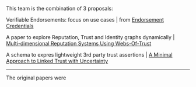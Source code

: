 This team is the combination of 3 proposals:

Verifiable Endorsements: focus on use cases | from [Endorsement Credentials](https://github.com/WebOfTrustInfo/rwot11-the-hague/blob/master/advance-readings/endorsements.md)

A paper to explore Reputation, Trust and Identity graphs dynamically | [Multi-dimensional Reputation Systems Using Webs-Of-Trust](https://github.com/WebOfTrustInfo/rwot11-the-hague/blob/master/advance-readings/Multi-dimensional%20reputation%20systems%20using%20webs-of-trust.md) 

A schema to expres lightweight 3rd party trust assertions | [A Minimal Approach to Linked Trust with Uncertainty](https://github.com/WebOfTrustInfo/rwot11-the-hague/blob/719dcb68506465ad24892b3237907dfe61f7df0f/advance-readings/a-minimal-approach-to-linked-trust-with-uncertainty.md)

-----

The original papers were

